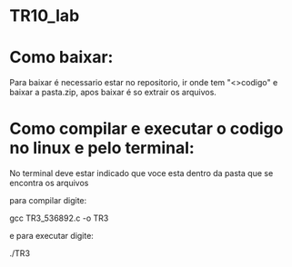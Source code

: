 # TR10_lab

# Como baixar:
Para baixar é necessario estar no repositorio, ir onde tem "<>codigo" e baixar a pasta.zip, apos baixar é so extrair os arquivos.

# Como compilar e executar o codigo no linux e pelo terminal:
No terminal deve estar indicado que voce esta dentro da pasta que se encontra os arquivos

para compilar digite:

gcc TR3_536892.c -o TR3

e para executar digite:

./TR3
